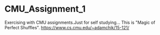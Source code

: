 # CMU_Assignment_1
Exercising with CMU assignments.Just for self studying...
This is "Magic of Perfect Shuffles".
https://www.cs.cmu.edu/~adamchik/15-121/
